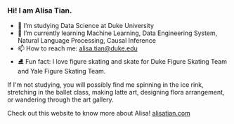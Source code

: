 ### Hi! I am Alisa Tian.


- 🌱 I’m studying Data Science at Duke University
- 🔭 I’m currently learning Machine Learning, Data Engineering System, Natural Language Processing, Causal Inference
- 📫 How to reach me: alisa.tian@duke.edu
- ⛸️ Fun fact: I love figure skating and skate for Duke Figure Skating Team and Yale Figure Skating Team. 

If I'm not studying, you will possibly find me spinning in the ice rink, stretching in the ballet class, making latte art, designing flora arrangement, or wandering through the art gallery.

Check out this website to know more about Alisa!
[alisatian.com](https://alisatian.com)



<!--
**alisa0705/alisa0705** is a ✨ _special_ ✨ repository because its `README.md` (this file) appears on your GitHub profile.

